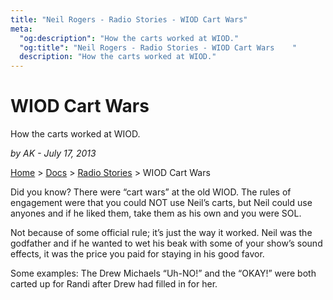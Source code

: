 ```yaml
---
title: "Neil Rogers - Radio Stories - WIOD Cart Wars"
meta:
  "og:description": "How the carts worked at WIOD."
  "og:title": "Neil Rogers - Radio Stories - WIOD Cart Wars    "
  description: "How the carts worked at WIOD."
---
```


# WIOD Cart Wars

How the carts worked at WIOD.

_by AK - July 17, 2013_

[Home](https://neilrogers.org/) > [Docs](https://neilrogers.org/docs) > [Radio Stories](https://neilrogers.org/docs/radio-stories) > WIOD Cart Wars

Did you know? There were “cart wars” at the old WIOD. The rules of engagement were that you could NOT use Neil’s carts, but Neil could use anyones and if he liked them, take them as his own and you were SOL.

Not because of some official rule; it’s just the way it worked. Neil was the godfather and if he wanted to wet his beak with some of your show’s sound effects, it was the price you paid for staying in his good favor.

Some examples: The Drew Michaels “Uh-NO!” and the “OKAY!” were both carted up for Randi after Drew had filled in for her.